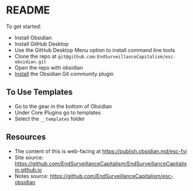 # README


To get started: 
- Install Obsidian 
- Install GitHub Desktop
- Use the GitHub Desktop Menu option to install command line tools 
- Clone the repo at `git@github.com:EndSurveillanceCapitalism/esc-obsidian.git`
- Open the repo with obsidian
- [Install](https://publish.obsidian.md/git-doc/Installation) the Obsidian Git community plugin

## To Use Templates

- Go to the gear in the bottom of Obsidian 
- Under Core Plugins go to templates
- Select the `__templates` folder 


## Resources 

- The content of this is web-facing at https://publish.obsidian.md/esc-fyi 
- Site source: https://github.com/EndSurveillanceCapitalism/EndSurveillanceCapitalism.github.io
- Notes source: https://github.com/EndSurveillanceCapitalism/esc-obsidian